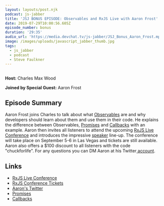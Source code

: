 ```yaml
---
layout: layouts/post.njk
podcast: js-jabber
title: 'JSJ BONUS EPISODE: Observables and RxJS Live with Aaron Frost'
date: 2019-07-29T10:00:56.605Z
episode_number: bonus
duration: '29:35'
audio_url: 'https://media.devchat.tv/js-jabber/JSJ_Bonus_Aaron_Frost.mp3'
image: /images/uploads/javascript_jabber_thumb.jpg
tags:
  - js_jabber
  - podcast
  - Steve Faulkner
---
```

## 

**Host:** Charles Max Wood

**Joined by Special Guest:** Aaron Frost

## Episode Summary

Aaron Frost joins Charles to talk about what [Observables](https://rxjs-dev.firebaseapp.com/guide/observable) are and why developers should learn about them and use them in their code. He explains the difference between Observables, [Promises](<https://javascript.info › The JavaScript language › Promises, async/await>) and [Callbacks](<https://javascript.info › The JavaScript language › Promises, async/await>) with an example. Aaron then invites all listeners to attend the upcoming [RxJS Live Conference](https://www.rxjs.live/) and introduces the impressive  [speaker](https://www.rxjs.live/) line-up. The conference will take place on September 5-6 in Las Vegas and tickets are still available. Aaron also offers a $100 discount to all listeners with the code "chuckforlife". For any questions you can DM Aaron at his Twitter[ account](https://twitter.com/aaronfrosted?lang=en).

## Links

* [RxJS Live Conference](https://www.rxjs.live/)
* [RxJS Conference Tickets](https://ti.to/rxjslive/2019)
* [Aaron's Twitter](https://twitter.com/aaronfrosted?lang=en)
* [Promises ](<https://javascript.info › The JavaScript language › Promises, async/await>)
* [Callbacks ](<https://javascript.info › The JavaScript language › Promises, async/await>)
